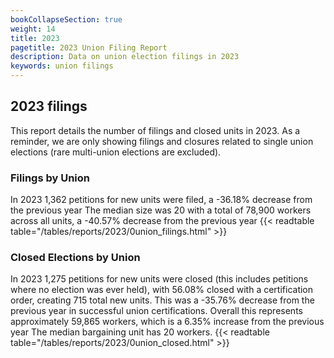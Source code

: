 ```yaml
---
bookCollapseSection: true
weight: 14
title: 2023
pagetitle: 2023 Union Filing Report
description: Data on union election filings in 2023
keywords: union filings
---
```


## 2023 filings

This report details the number of filings and closed units in 2023. As a reminder, we are only showing filings and closures related to single union elections (rare multi-union elections are excluded).

### Filings by Union
In 2023 1,362 petitions for new units were filed, a -36.18% decrease from the previous year The median size was 20 with a total of 78,900 workers across all units, a -40.57% decrease from the previous year
{{< readtable table="/tables/reports/2023/0union_filings.html" >}}

### Closed Elections by Union
In 2023 1,275 petitions for new units were closed (this includes petitions where no election was ever held), with 56.08% closed with a certification order, creating 715 total new units. This was a -35.76% decrease from the previous year in successful union certifications. Overall this represents approximately 59,865 workers, which is a 6.35% increase from the previous year The median bargaining unit has 20 workers.
{{< readtable table="/tables/reports/2023/0union_closed.html" >}}
